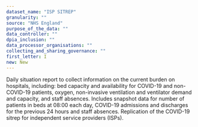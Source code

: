 ```yaml
---
dataset_name: "ISP SITREP"
granularity: ""
source: "NHS England"
purpose_of_the_data: ""
data_controller: ""
dpia_inclusion: ""
data_processor_organisations: ""
collecting_and_sharing_governance: ""
first_letter: I
new: New
---
```

Daily situation report to collect information on the current burden on hospitals, including: bed capacity and availability for COVID-19 and non-COVID-19 patients, oxygen, non-invasive ventilation and ventilator demand and capacity, and staff absences. Includes snapshot data for number of patients in beds at 08:00 each day, COVID-19 admissions and discharges for the previous 24 hours and staff absences. Replication of the COVID-19 sitrep for independent service providers  (ISPs).
